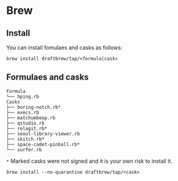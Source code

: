# Brew

## Install
You can install fomulaes and casks as follows:

```
brew install draftbrew/tap/<formula|cask>
```

## Formulaes and casks

```
Formula
└── hping.rb
Casks
├── boring-notch.rb*
├── execs.rb
├── matchumbeop.rb
├── qstudio.rb
├── relagit.rb*
├── seoul-library-viewer.rb
├── skitch.rb*
├── space-cadet-pinball.rb*
└── surfer.rb
```

`*` Marked casks were not signed and it is your own risk to install it.
```
brew install --no-quarantine draftbrew/tap/<cask>
```
